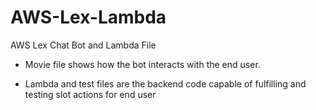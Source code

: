 # AWS-Lex-Lambda
AWS Lex Chat Bot and Lambda File

* Movie file shows how the bot interacts with the end user.

* Lambda and test files are the backend code capable of fulfilling and testing slot actions for end user
